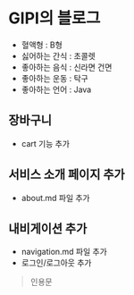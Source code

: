 # GIPI의 블로그
- 혈액형 : B형
- 싫어하는 간식 : 초콜렛
- 좋아하는 음식 : 신라면 건면
- 좋아하는 운동 : 탁구
- 좋아하는 언어 : Java

## 장바구니
- cart 기능 추가

## 서비스 소개 페이지 추가
- about.md 파일 추가

## 내비게이션 추가
- navigation.md 파일 추가
- 로그인/로그아웃 추가

> 인용문
